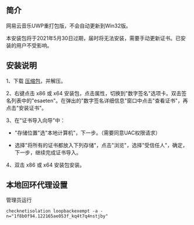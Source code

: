 ## 简介

网易云音乐UWP重打包版，不会自动更新到Win32版。

本安装包将于2021年5月30日过期，届时将无法安装，需要手动更新证书。已安装的用户不受影响。

## 安装说明

1、下载 [压缩包](https://github.com/JasonWei512/NetEase-Cloud-Music-UWP-Repack/archive/master.zip)，并解压。

2、右键点击 x86 或 x64 安装包，点击属性，切换到"数字签名"选项卡。双击签名列表中的"esaeten"。在弹出的"数字签名详细信息"窗口中点击"查看证书"，再点击"安装证书"。

3、在"证书导入向导"中：

- "存储位置"选"本地计算机"，下一步。（需要同意UAC权限请求）

- 选择"将所有的证书都放入下列存储"，点击"浏览"，选择"受信任人"，确定，下一步，继续完成证书导入。

4、双击 x86 或 x64 安装包安装。

## 本地回环代理设置

管理员运行 

`checknetisolation loopbackexempt -a -n="1f8b0f94.122165ae053f_kq4t7q4nstjby"`

